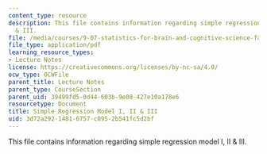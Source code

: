 ```yaml
---
content_type: resource
description: This file contains information regarding simple regression model I, II
  & III.
file: /media/courses/9-07-statistics-for-brain-and-cognitive-science-fall-2016/3d72a29214816757c0952b541fc5d2bf_MIT9_07F16_lec13.pdf
file_type: application/pdf
learning_resource_types:
- Lecture Notes
license: https://creativecommons.org/licenses/by-nc-sa/4.0/
ocw_type: OCWFile
parent_title: Lecture Notes
parent_type: CourseSection
parent_uid: 39499fd5-0d44-603b-9e08-427e10a178e6
resourcetype: Document
title: Simple Regression Model I, II & III
uid: 3d72a292-1481-6757-c095-2b541fc5d2bf
---
```

This file contains information regarding simple regression model I, II & III.
